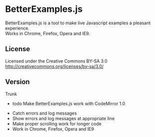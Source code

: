 BetterExamples.js
============

BetterExamples.js is a tool to make live Javascript examples a pleasant experience.  
Works in Chrome, Firefox, Opera and IE9.  

License
----------------
Licensed under the Creative Commons BY-SA 3.0  
http://creativecommons.org/licenses/by-sa/3.0/

Version
-----------------
Trunk  
- todo Make BetterExamples.js work with CodeMirror
1.0  
+ Catch errors and log messages  
+ Show errors and log messages at appropriate line  
+ Make proper scrolling work for longer code
+ Work in Chrome, Firefox, Opera and IE9  
